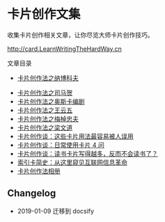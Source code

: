 # 卡片创作文集

收集卡片创作相关文章，让你尽览大师卡片创作技巧。 

http://card.LearnWritingTheHardWay.cn


文章目录

- [卡片创作法之纳博科夫](http://www.cnfeat.com/blog/2016/11/20/NabokovWriteStyle/)
* [卡片创作法之司马贺](http://www.cnfeat.com/blog/2016/12/21/CardWriteSimon/)
* [卡片创作法之奥斯卡编剧](http://www.cnfeat.com/blog/2017/05/09/OscarScreenWriterCardsUsage/)
* [卡片创作法之王云五](http://www.cnfeat.com/blog/2017/08/08/WangYunWuCardWrite/)
* [卡片创作法之梅棹忠夫 ](http://www.cnfeat.com/blog/2017/08/09/CardWrite-TadaoUmesao/)
* [卡片创作法之梁文道](http://www.cnfeat.com/blog/2017/08/16/CardWrite-LiangWenDao/)
* [卡片创作谈：这些卡片用法最容易被人误用](http://www.cnfeat.com/blog/2017/04/23/CardsUsage/)
* [卡片创作谈：日常使用卡片 4 问 ](http://www.cnfeat.com/blog/2017/07/31/CardTalk4Q/)
* [卡片创作谈：读书卡片写得越多，反而不会读书了？ ](http://www.cnfeat.com/blog/2017/06/04/CardTalk-ReadAndWrite/)
* [索引卡简史：从这里窥见互联网信息革命](http://www.cnfeat.com/blog/2017/03/24/Briefhistory/)
* [卡片创作法相册](https://www.douban.com/photos/album/1657063257/)


## Changelog

- 2019-01-09 迁移到 docsify
